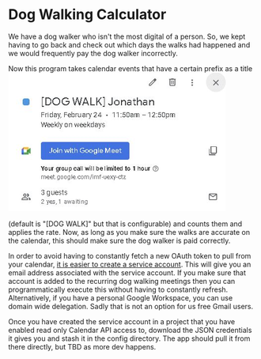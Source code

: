 # Dog Walking Calculator



We have a dog walker who isn't the most digital of a person. So, we kept having to go back and check out which days the walks had happened and we would frequently pay the dog walker incorrectly.

Now this program takes calendar events that have a certain prefix as a title ![Event Example](https://github.com/phenry725/dog-walks/blob/main/images/dogWalk.JPG?raw=true)

(default is "[DOG WALK]" but that is configurable) and counts them and applies the rate. Now, as long as you make sure the walks are accurate on the calendar, this should make sure the dog walker is paid correctly.

In order to avoid having to constantly fetch a new OAuth token to pull from your calendar, [it is easier to create a service account](https://console.cloud.google.com/iam-admin/serviceaccounts). This will give you an email address associated with the service account. If you make sure that account is added to the recurring dog walking meetings then you can programmatically execute this without having to constantly refresh. Alternatively, if you have a personal Google Workspace, you can use domain wide delegation. Sadly that is not an option for us free Gmail users. 

Once you have created the service account in a project that you have enabled read only Calendar API access to, download the JSON credentials it gives you and stash it in the config directory. The app should pull it from there directly, but TBD as more dev happens.